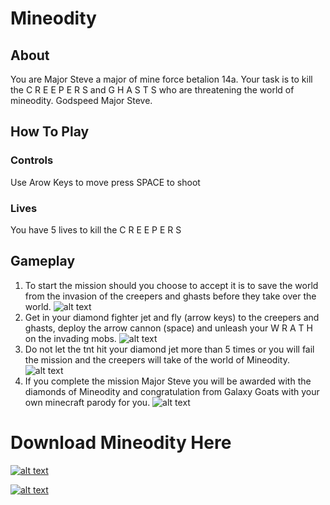 # Mineodity

## About
You are Major Steve a major of mine force betalion 14a. Your task is to kill the C R E E P E R S and G H A S T S who are threatening the world of mineodity. Godspeed Major Steve. 

## How To Play


### Controls

Use Arow Keys to move
press SPACE to shoot 

### Lives

You have 5 lives to kill the C R E E P E R S

## Gameplay
1. To start the mission should you choose to accept it is to save the world from the invasion of the creepers and ghasts before they take over the world.
![alt text](https://raw.githubusercontent.com/HiImChubs/mineodity-finished/master/assets/img/start.jpg)
2. Get in your diamond fighter jet and fly (arrow keys) to the creepers and ghasts, deploy the arrow cannon (space) and unleash your W R A T H on the invading mobs.
![alt text](https://raw.githubusercontent.com/HiImChubs/mineodity-finished/master/assets/img/playing.jpg)
3. Do not let the tnt hit your diamond jet more than 5 times or you will fail the mission and the creepers will take of the world of Mineodity.
![alt text](https://raw.githubusercontent.com/HiImChubs/mineodity-finished/master/assets/img/lose.jpg)
4. If you complete the mission Major Steve you will be awarded with the diamonds of Mineodity and congratulation from Galaxy Goats with your own minecraft parody for you.
![alt text](https://raw.githubusercontent.com/HiImChubs/mineodity-finished/master/assets/img/finish.jpg)

# Download Mineodity Here
<a href="https://github.com/HiImChubs/mineodity-finished/releases/download/1/Mineodity.exe">![alt text](https://raw.githubusercontent.com/HiImChubs/mineodity-finished/master/assets/img/download.png)

<a href="https://github.com/HiImChubs/mineodity-finished/releases/download/1/Mineodity.exe">![alt text](https://raw.githubusercontent.com/HiImChubs/mineodity-finished/master/assets/img/download2.jpg)


